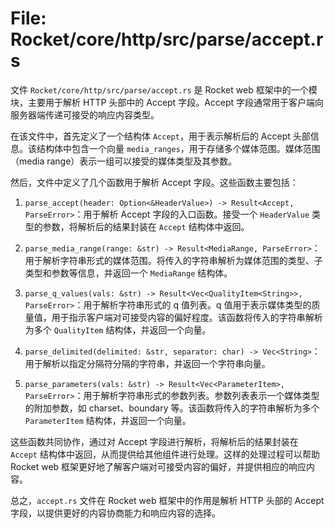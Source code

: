 # File: Rocket/core/http/src/parse/accept.rs

文件 `Rocket/core/http/src/parse/accept.rs` 是 Rocket web 框架中的一个模块，主要用于解析 HTTP 头部中的 Accept 字段。Accept 字段通常用于客户端向服务器端传递可接受的响应内容类型。

在该文件中，首先定义了一个结构体 `Accept`，用于表示解析后的 Accept 头部信息。该结构体中包含一个向量 `media_ranges`，用于存储多个媒体范围。媒体范围（media range）表示一组可以接受的媒体类型及其参数。

然后，文件中定义了几个函数用于解析 Accept 字段。这些函数主要包括：

1. `parse_accept(header: Option<&HeaderValue>) -> Result<Accept, ParseError>`：用于解析 Accept 字段的入口函数。接受一个 `HeaderValue` 类型的参数，将解析后的结果封装在 `Accept` 结构体中返回。

2. `parse_media_range(range: &str) -> Result<MediaRange, ParseError>`：用于解析字符串形式的媒体范围。将传入的字符串解析为媒体范围的类型、子类型和参数等信息，并返回一个 `MediaRange` 结构体。

3. `parse_q_values(vals: &str) -> Result<Vec<QualityItem<String>>, ParseError>`：用于解析字符串形式的 q 值列表。q 值用于表示媒体类型的质量值，用于指示客户端对可接受内容的偏好程度。该函数将传入的字符串解析为多个 `QualityItem` 结构体，并返回一个向量。

4. `parse_delimited(delimited: &str, separator: char) -> Vec<String>`：用于解析以指定分隔符分隔的字符串，并返回一个字符串向量。

5. `parse_parameters(vals: &str) -> Result<Vec<ParameterItem>, ParseError>`：用于解析字符串形式的参数列表。参数列表表示一个媒体类型的附加参数，如 charset、boundary 等。该函数将传入的字符串解析为多个 `ParameterItem` 结构体，并返回一个向量。

这些函数共同协作，通过对 Accept 字段进行解析，将解析后的结果封装在 `Accept` 结构体中返回，从而提供给其他组件进行处理。这样的处理过程可以帮助 Rocket web 框架更好地了解客户端对可接受内容的偏好，并提供相应的响应内容。

总之，`accept.rs` 文件在 Rocket web 框架中的作用是解析 HTTP 头部的 Accept 字段，以提供更好的内容协商能力和响应内容的选择。


